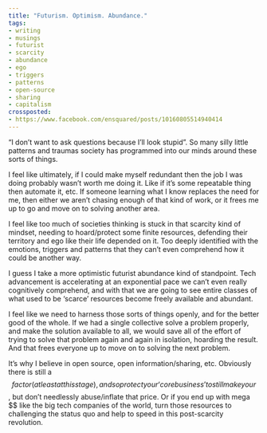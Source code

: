 ```yaml
---
title: "Futurism. Optimism. Abundance."
tags:
- writing
- musings
- futurist
- scarcity
- abundance
- ego
- triggers
- patterns
- open-source
- sharing
- capitalism
crossposted:
- https://www.facebook.com/ensquared/posts/10160805514940414
---
```

“I don’t want to ask questions because I’ll look stupid”. So many silly little patterns and traumas society has programmed into our minds around these sorts of things.

I feel like ultimately, if I could make myself redundant then the job I was doing probably wasn’t worth me doing it. Like if it’s some repeatable thing then automate it, etc. If someone learning what I know replaces the need for me, then either we aren’t chasing enough of that kind of work, or it frees me up to go and move on to solving another area.

I feel like too much of societies thinking is stuck in that scarcity kind of mindset, needing to hoard/protect some finite resources, defending their territory and ego like their life depended on it. Too deeply identified with the emotions, triggers and patterns that they can’t even comprehend how it could be another way.

I guess I take a more optimistic futurist abundance kind of standpoint. Tech advancement is accelerating at an exponential pace we can’t even really cognitively comprehend, and with that we are going to see entire classes of what used to be ‘scarce’ resources become freely available and abundant.

I feel like we need to harness those sorts of things openly, and for the better good of the whole. If we had a single collective solve a problem properly, and make the solution available to all, we would save all of the effort of trying to solve that problem again and again in isolation, hoarding the result. And that frees everyone up to move on to solving the next problem.

It’s why I believe in open source, open information/sharing, etc. Obviously there is still a $$ factor (at least at this stage), and so protect your ‘core business’ to still make your $$, but don’t needlessly abuse/inflate that price. Or if you end up with mega $$ like the big tech companies of the world, turn those resources to challenging the status quo and help to speed in this post-scarcity revolution.
